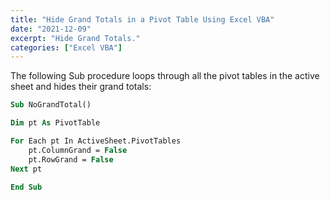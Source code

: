 ```yaml
---
title: "Hide Grand Totals in a Pivot Table Using Excel VBA"
date: "2021-12-09"
excerpt: "Hide Grand Totals."
categories: ["Excel VBA"]
---
```


The following Sub procedure loops through all the pivot tables in the active sheet and hides their grand totals:

```vb {numberLines}
Sub NoGrandTotal()

Dim pt As PivotTable

For Each pt In ActiveSheet.PivotTables
    pt.ColumnGrand = False
    pt.RowGrand = False
Next pt

End Sub
```
